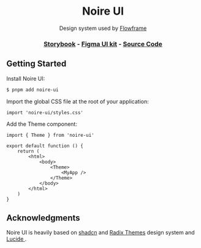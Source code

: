 <h1 align="center">Noire UI</h1>

<p align="center">Design system used by <a href="https://guale.dev/">Flowframe</a></p>

<h3 align="center">
  <a href="https://storybook.guale.dev/">Storybook</a> -
  <a href="https://www.figma.com/design/">Figma UI kit</a> -
  <a href="https://github.com/noahguale/noire-ui">Source Code</a>
</h3>

## Getting Started

Install Noire UI:

```sh
$ pnpm add noire-ui
```

Import the global CSS file at the root of your application:

```tsx
import 'noire-ui/styles.css'
```

Add the Theme component:

```tsx
import { Theme } from 'noire-ui'

export default function () {
	return (
		<html>
			<body>
				<Theme>
					<MyApp />
				</Theme>
			</body>
		</html>
	)
}
```

## Acknowledgments

Noire UI is heavily based on [shadcn](https://ui.shadcn.com/) and [Radix Themes](https://www.radix-ui.com/) design system and [Lucide ](https://github.com/lucide-icons/lucide/).
